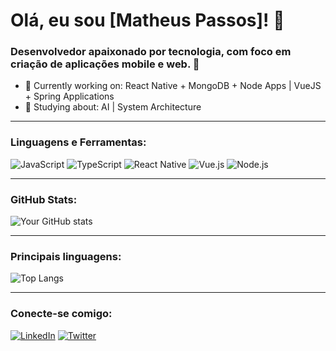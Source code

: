 # Olá, eu sou [Matheus Passos]! 👋

### Desenvolvedor apaixonado por tecnologia, com foco em criação de aplicações mobile e web. 🚀
- 🔭 Currently working on: React Native + MongoDB + Node Apps | VueJS + Spring Applications 
- 🌱 Studying about: AI | System Architecture

---

### Linguagens e Ferramentas:
![JavaScript](https://img.shields.io/badge/-JavaScript-F7DF1E?style=flat-square&logo=javascript&logoColor=black)
![TypeScript](https://img.shields.io/badge/-TypeScript-007ACC?style=flat-square&logo=typescript&logoColor=white)
![React Native](https://img.shields.io/badge/-React%20Native-20232A?style=flat-square&logo=react&logoColor=61DAFB)
![Vue.js](https://img.shields.io/badge/-Vue.js-4FC08D?style=flat-square&logo=vue.js&logoColor=white)
![Node.js](https://img.shields.io/badge/-Node.js-339933?style=flat-square&logo=node.js&logoColor=white)

---

### GitHub Stats:
![Your GitHub stats](https://github-readme-stats.vercel.app/api?username=matheusvps&show_icons=true&theme=radical)

---

### Principais linguagens:
![Top Langs](https://github-readme-stats.vercel.app/api/top-langs/?username=matheusvps&layout=compact&theme=radical)

---

### Conecte-se comigo:
[![LinkedIn](https://img.shields.io/badge/-LinkedIn-0077B5?style=flat-square&logo=linkedin&logoColor=white)](https://www.linkedin.com/in/matheusvps/)
[![Twitter](https://img.shields.io/badge/-Twitter-1DA1F2?style=flat-square&logo=twitter&logoColor=white)](https://twitter.com/seu-username)
